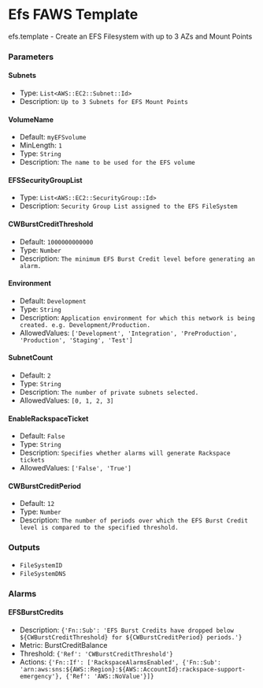 Efs FAWS Template
=================
efs.template - Create an EFS Filesystem with up to 3 AZs and Mount Points
### Parameters

#### Subnets
- Type: `List<AWS::EC2::Subnet::Id>`
- Description: `Up to 3 Subnets for EFS Mount Points`

#### VolumeName
- Default: `myEFSvolume`
- MinLength: `1`
- Type: `String`
- Description: `The name to be used for the EFS volume`

#### EFSSecurityGroupList
- Type: `List<AWS::EC2::SecurityGroup::Id>`
- Description: `Security Group List assigned to the EFS FileSystem`

#### CWBurstCreditThreshold
- Default: `1000000000000`
- Type: `Number`
- Description: `The minimum EFS Burst Credit level before generating an alarm.`

#### Environment
- Default: `Development`
- Type: `String`
- Description: `Application environment for which this network is being created. e.g. Development/Production.`
- AllowedValues: `['Development', 'Integration', 'PreProduction', 'Production', 'Staging', 'Test']`

#### SubnetCount
- Default: `2`
- Type: `String`
- Description: `The number of private subnets selected.`
- AllowedValues: `[0, 1, 2, 3]`

#### EnableRackspaceTicket
- Default: `False`
- Type: `String`
- Description: `Specifies whether alarms will generate Rackspace tickets`
- AllowedValues: `['False', 'True']`

#### CWBurstCreditPeriod
- Default: `12`
- Type: `Number`
- Description: `The number of periods over which the EFS Burst Credit level is compared to the specified threshold.`

### Outputs
- `FileSystemID`
- `FileSystemDNS`

### Alarms
#### EFSBurstCredits
- Description: `{'Fn::Sub': 'EFS Burst Credits have dropped below ${CWBurstCreditThreshold} for ${CWBurstCreditPeriod} periods.'}`
- Metric: BurstCreditBalance
- Threshold: `{'Ref': 'CWBurstCreditThreshold'}`
- Actions: `{'Fn::If': ['RackspaceAlarmsEnabled', {'Fn::Sub': 'arn:aws:sns:${AWS::Region}:${AWS::AccountId}:rackspace-support-emergency'}, {'Ref': 'AWS::NoValue'}]}`
